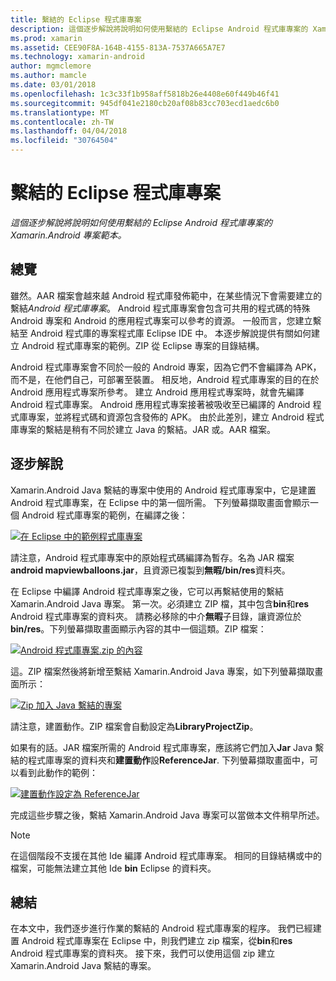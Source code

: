 ```yaml
---
title: 繫結的 Eclipse 程式庫專案
description: 這個逐步解說將說明如何使用繫結的 Eclipse Android 程式庫專案的 Xamarin.Android 專案範本。
ms.prod: xamarin
ms.assetid: CEE90F8A-164B-4155-813A-7537A665A7E7
ms.technology: xamarin-android
author: mgmclemore
ms.author: mamcle
ms.date: 03/01/2018
ms.openlocfilehash: 1c3c33f1b958aff5818b26e4408e60f449b46f41
ms.sourcegitcommit: 945df041e2180cb20af08b83cc703ecd1aedc6b0
ms.translationtype: MT
ms.contentlocale: zh-TW
ms.lasthandoff: 04/04/2018
ms.locfileid: "30764504"
---
```

# <a name="binding-an-eclipse-library-project"></a>繫結的 Eclipse 程式庫專案

_這個逐步解說將說明如何使用繫結的 Eclipse Android 程式庫專案的 Xamarin.Android 專案範本。_


## <a name="overview"></a>總覽

雖然。AAR 檔案會越來越 Android 程式庫發佈範中，在某些情況下會需要建立的繫結*Android 程式庫專案*。 Android 程式庫專案會包含可共用的程式碼的特殊 Android 專案和 Android 的應用程式專案可以參考的資源。 一般而言，您建立繫結至 Android 程式庫的專案程式庫 Eclipse IDE 中。
本逐步解說提供有關如何建立 Android 程式庫專案的範例。ZIP 從 Eclipse 專案的目錄結構。

Android 程式庫專案會不同於一般的 Android 專案，因為它們不會編譯為 APK，而不是，在他們自己，可部署至裝置。 相反地，Android 程式庫專案的目的在於 Android 應用程式專案所參考。 建立 Android 應用程式專案時，就會先編譯 Android 程式庫專案。 Android 應用程式專案接著被吸收至已編譯的 Android 程式庫專案，並將程式碼和資源包含發佈的 APK。 由於此差別，建立 Android 程式庫專案的繫結是稍有不同於建立 Java 的繫結。JAR 或。AAR 檔案。



## <a name="walkthrough"></a>逐步解說

Xamarin.Android Java 繫結的專案中使用的 Android 程式庫專案中，它是建置 Android 程式庫專案，在 Eclipse 中的第一個所需。 下列螢幕擷取畫面會顯示一個 Android 程式庫專案的範例，在編譯之後： 

[![在 Eclipse 中的範例程式庫專案](binding-a-library-project-images/build-lib-in-eclipse.png)](binding-a-library-project-images/build-lib-in-eclipse.png#lightbox)

請注意，Android 程式庫專案中的原始程式碼編譯為暫存。名為 JAR 檔案**android mapviewballoons.jar**，且資源已複製到**無暇/bin/res**資料夾。 

在 Eclipse 中編譯 Android 程式庫專案之後，它可以再繫結使用的繫結 Xamarin.Android Java 專案。 第一次。必須建立 ZIP 檔，其中包含**bin**和**res** Android 程式庫專案的資料夾。 請務必移除的中介**無暇**子目錄，讓資源位於**bin/res**。下列螢幕擷取畫面顯示內容的其中一個這類。ZIP 檔案： 

[![Android 程式庫專案.zip 的內容](binding-a-library-project-images/contents-of-zip-file.png)](binding-a-library-project-images/contents-of-zip-file.png#lightbox)

這。ZIP 檔案然後將新增至繫結 Xamarin.Android Java 專案，如下列螢幕擷取畫面所示：

[![Zip 加入 Java 繫結的專案](binding-a-library-project-images/zip-in-binding-project.png)](binding-a-library-project-images/zip-in-binding-project.png#lightbox)

請注意，建置動作。ZIP 檔案會自動設定為**LibraryProjectZip**。

如果有的話。JAR 檔案所需的 Android 程式庫專案，應該將它們加入**Jar** Java 繫結的程式庫專案的資料夾和**建置動作**設**ReferenceJar**. 下列螢幕擷取畫面中，可以看到此動作的範例： 

[![建置動作設定為 ReferenceJar](binding-a-library-project-images/set-to-referencejar.png)](binding-a-library-project-images/set-to-referencejar.png#lightbox)

完成這些步驟之後，繫結 Xamarin.Android Java 專案可以當做本文件稍早所述。

> [!NOTE]
> 在這個階段不支援在其他 Ide 編譯 Android 程式庫專案。 相同的目錄結構或中的檔案，可能無法建立其他 Ide **bin** Eclipse 的資料夾。 


## <a name="summary"></a>總結

在本文中，我們逐步進行作業的繫結的 Android 程式庫專案的程序。 我們已經建置 Android 程式庫專案在 Eclipse 中，則我們建立 zip 檔案，從**bin**和**res** Android 程式庫專案的資料夾。 接下來，我們可以使用這個 zip 建立 Xamarin.Android Java 繫結的專案。 

